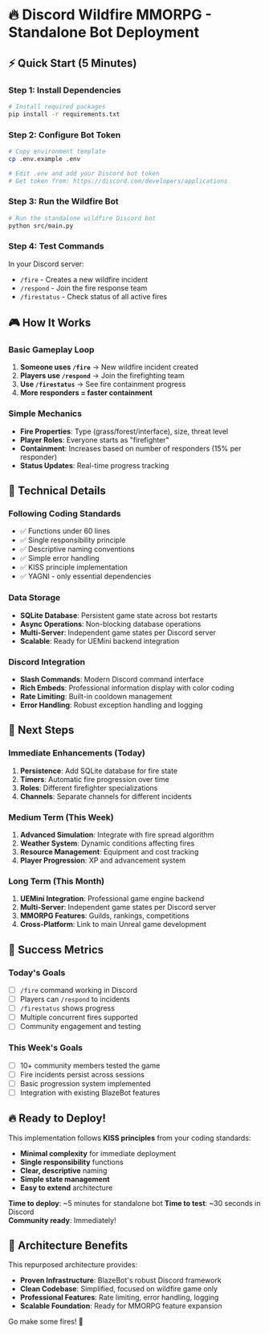 # 🔥 Discord Wildfire MMORPG - Standalone Bot Deployment

## ⚡ Quick Start (5 Minutes)

### Step 1: Install Dependencies
```bash
# Install required packages
pip install -r requirements.txt
```

### Step 2: Configure Bot Token
```bash
# Copy environment template
cp .env.example .env

# Edit .env and add your Discord bot token
# Get token from: https://discord.com/developers/applications
```

### Step 3: Run the Wildfire Bot
```bash
# Run the standalone wildfire Discord bot
python src/main.py
```

### Step 4: Test Commands
In your Discord server:
- `/fire` - Creates a new wildfire incident
- `/respond` - Join the fire response team  
- `/firestatus` - Check status of all active fires

## 🎮 How It Works

### Basic Gameplay Loop
1. **Someone uses `/fire`** → New wildfire incident created
2. **Players use `/respond`** → Join the firefighting team
3. **Use `/firestatus`** → See fire containment progress
4. **More responders = faster containment**

### Simple Mechanics
- **Fire Properties**: Type (grass/forest/interface), size, threat level
- **Player Roles**: Everyone starts as "firefighter"
- **Containment**: Increases based on number of responders (15% per responder)
- **Status Updates**: Real-time progress tracking

## 🔧 Technical Details

### Following Coding Standards
- ✅ Functions under 60 lines
- ✅ Single responsibility principle  
- ✅ Descriptive naming conventions
- ✅ Simple error handling
- ✅ KISS principle implementation
- ✅ YAGNI - only essential dependencies

### Data Storage
- **SQLite Database**: Persistent game state across bot restarts
- **Async Operations**: Non-blocking database operations
- **Multi-Server**: Independent game states per Discord server
- **Scalable**: Ready for UEMini backend integration

### Discord Integration
- **Slash Commands**: Modern Discord command interface
- **Rich Embeds**: Professional information display with color coding
- **Rate Limiting**: Built-in cooldown management
- **Error Handling**: Robust exception handling and logging

## 🚀 Next Steps

### Immediate Enhancements (Today)
1. **Persistence**: Add SQLite database for fire state
2. **Timers**: Automatic fire progression over time
3. **Roles**: Different firefighter specializations
4. **Channels**: Separate channels for different incidents

### Medium Term (This Week)
1. **Advanced Simulation**: Integrate with fire spread algorithm
2. **Weather System**: Dynamic conditions affecting fires
3. **Resource Management**: Equipment and cost tracking
4. **Player Progression**: XP and advancement system

### Long Term (This Month)
1. **UEMini Integration**: Professional game engine backend
2. **Multi-Server**: Independent game states per Discord server
3. **MMORPG Features**: Guilds, rankings, competitions
4. **Cross-Platform**: Link to main Unreal game development

## 🎯 Success Metrics

### Today's Goals
- [ ] `/fire` command working in Discord
- [ ] Players can `/respond` to incidents  
- [ ] `/firestatus` shows progress
- [ ] Multiple concurrent fires supported
- [ ] Community engagement and testing

### This Week's Goals
- [ ] 10+ community members tested the game
- [ ] Fire incidents persist across sessions
- [ ] Basic progression system implemented
- [ ] Integration with existing BlazeBot features

## 🔥 Ready to Deploy!

This implementation follows **KISS principles** from your coding standards:
- **Minimal complexity** for immediate deployment
- **Single responsibility** functions
- **Clear, descriptive** naming
- **Simple state management**
- **Easy to extend** architecture

**Time to deploy**: ~5 minutes for standalone bot
**Time to test**: ~30 seconds in Discord  
**Community ready**: Immediately!

## 🚀 Architecture Benefits

This repurposed architecture provides:
- **Proven Infrastructure**: BlazeBot's robust Discord framework
- **Clean Codebase**: Simplified, focused on wildfire game only
- **Professional Features**: Rate limiting, error handling, logging
- **Scalable Foundation**: Ready for MMORPG feature expansion

Go make some fires! 🚒
